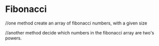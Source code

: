 # Fibonacci
//one method create an array of fibonacci numbers, with a given size

 //another method decide which numbers in the fibonacci array are two's powers.
